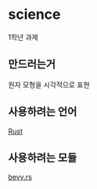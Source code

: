 # science
1학년 과제

## 만드러는거
원자 모형을 시각적으로 표현

## 사용하려는 언어
[Rust](https://github.com/rust-lang/rust)

## 사용하려는 모듈
[bevy.rs](https://github.com/bevyengine/bevy)
